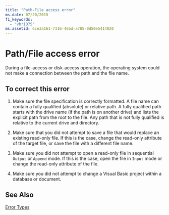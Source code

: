 ```yaml
---
title: "Path-File access error"
ms.date: 07/20/2015
f1_keywords: 
  - "vbrID75"
ms.assetid: 6ce3a161-7316-46bd-a785-0d50e5414020
---
```

# Path/File access error
During a file-access or disk-access operation, the operating system could not make a connection between the path and the file name.  
  
## To correct this error  
  
1. Make sure the file specification is correctly formatted. A file name can contain a fully qualified (absolute) or relative path. A fully qualified path starts with the drive name (if the path is on another drive) and lists the explicit path from the root to the file. Any path that is not fully qualified is relative to the current drive and directory.  
  
2. Make sure that you did not attempt to save a file that would replace an existing read-only file. If this is the case, change the read-only attribute of the target file, or save the file with a different file name.  
  
3. Make sure you did not attempt to open a read-only file in sequential `Output` or `Append` mode. If this is the case, open the file in `Input` mode or change the read-only attribute of the file.  
  
4. Make sure you did not attempt to change a Visual Basic project within a database or document.  
  
## See Also  
 [Error Types](../../../visual-basic/programming-guide/language-features/error-types.md)
